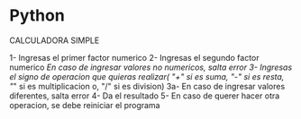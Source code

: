 # Python

CALCULADORA SIMPLE

1- Ingresas el primer factor numerico
2- Ingresas el segundo factor numerico
*En caso de ingresar valores no numericos, salta error
3- Ingresas el signo de operacion que quieras realizar( "+" si es suma, "-" si es resta, "*" si es multiplicacion o, "/" si es division)
3a- En caso de ingresar valores diferentes, salta error
4- Da el resultado
5- En caso de querer hacer otra operacion, se debe reiniciar el programa
